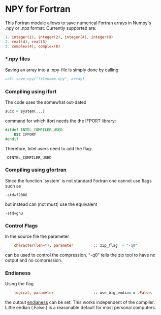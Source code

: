 # NPY for Fortran
This Fortran module allows to save numerical Fortran arrays in Numpy's .npy or .npz format. Currently supported are:
```fortran
1. integer(1), integer(2), integer(4), integer(8)
2. real(4), real(8)
3. complex(4), complex(8)
```
### *.npy files
Saving an array into a .npy-file is simply done by calling:
```fortran
call save_npy("filename.npy", array)
```

### Compiling using ifort

The code uses the somewhat out-dated 
```fortran
succ = system(...)
```
command for which ifort needs the the IFPORT library:

```fortran
#ifdef INTEL_COMPILER_USED
    USE IFPORT
#endif
```

Therefore, Intel users need to add the flag:
```
-DINTEL_COMPILER_USED
```

### Compiling using gfortran
Since the function 'system' is not standard Fortran one cannot use flags such as
```
-std=f2008
```
but instead can (not must) use the equivalent
```
-std=gnu
```
### Control Flags

In the source file the parameter

```fortran
    character(len=*), parameter         :: zip_flag  = "-q0"  
```

can be used to control the compression. "-q0" tells the zip tool to have no output and no compression. 



### Endianess

Using the flag

```fortran
    logical, parameter                  :: use_big_endian = .False.
```

the output [endianess](https://en.wikipedia.org/wiki/Least_significant_bit) can be set. This works independent of the compiler. Little endian (.False.) is a reasonable default for most personal computers.
